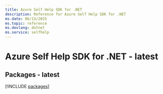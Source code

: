 ```yaml
---
title: Azure Self Help SDK for .NET
description: Reference for Azure Self Help SDK for .NET
ms.date: 06/13/2025
ms.topic: reference
ms.devlang: dotnet
ms.service: selfhelp
---
```

# Azure Self Help SDK for .NET - latest
## Packages - latest
[!INCLUDE [packages](self-help-index.md)]